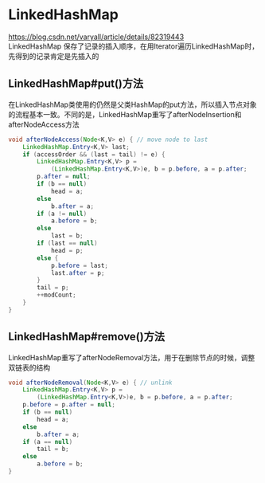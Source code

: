 # LinkedHashMap
https://blog.csdn.net/varyall/article/details/82319443  
LinkedHashMap 保存了记录的插入顺序，在用Iterator遍历LinkedHashMap时，先得到的记录肯定是先插入的

## LinkedHashMap#put()方法
在LinkedHashMap类使用的仍然是父类HashMap的put方法，所以插入节点对象的流程基本一致。不同的是，LinkedHashMap重写了afterNodeInsertion和afterNodeAccess方法
```java
void afterNodeAccess(Node<K,V> e) { // move node to last
    LinkedHashMap.Entry<K,V> last;
    if (accessOrder && (last = tail) != e) {
        LinkedHashMap.Entry<K,V> p =
            (LinkedHashMap.Entry<K,V>)e, b = p.before, a = p.after;
        p.after = null;
        if (b == null)
            head = a;
        else
            b.after = a;
        if (a != null)
            a.before = b;
        else
            last = b;
        if (last == null)
            head = p;
        else {
            p.before = last;
            last.after = p;
        }
        tail = p;
        ++modCount;
    }
}
```

## LinkedHashMap#remove()方法
LinkedHashMap重写了afterNodeRemoval方法，用于在删除节点的时候，调整双链表的结构
```java
void afterNodeRemoval(Node<K,V> e) { // unlink
    LinkedHashMap.Entry<K,V> p =
        (LinkedHashMap.Entry<K,V>)e, b = p.before, a = p.after;
    p.before = p.after = null;
    if (b == null)
        head = a;
    else
        b.after = a;
    if (a == null)
        tail = b;
    else
        a.before = b;
}
```